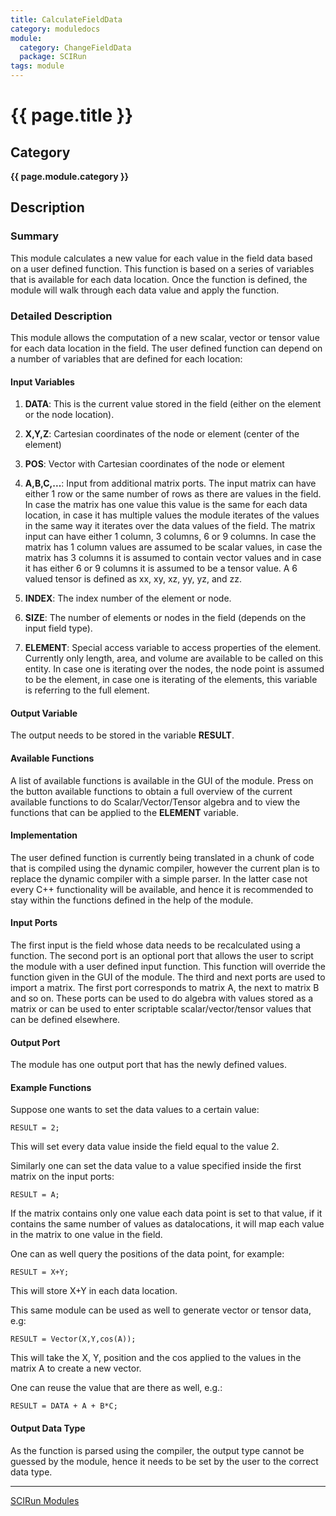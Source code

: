 ```yaml
---
title: CalculateFieldData
category: moduledocs
module:
  category: ChangeFieldData
  package: SCIRun
tags: module
---
```


# {{ page.title }}

## Category

**{{ page.module.category }}**

## Description

### Summary

This module calculates a new value for each value in the field data based on a user defined function. This function is based on a series of variables that is available for each data location. Once the function is defined, the module will walk through each data value and apply the function.

### Detailed Description

This module allows the computation of a new scalar, vector or tensor value for each data location in the field. The user defined function can depend on a number of variables that are defined for each location:

#### Input Variables

  1. **DATA**: This is the current value stored in the field (either on the element or the node location).

  2. **X,Y,Z**: Cartesian coordinates of the node or element (center of the element)

  3. **POS**: Vector with Cartesian coordinates of the node or element

  4. **A,B,C,...**: Input from additional matrix ports. The input matrix can have either 1 row or the same number of rows as there are values in the field. In case the matrix has one value this value is the same for each data location, in case it has multiple values the module iterates of the values in the same way it iterates over the data values of the field. The matrix input can have either 1 column, 3 columns, 6 or 9 columns. In case the matrix has 1 column values are assumed to be scalar values, in case the matrix has 3 columns it is assumed to contain vector values and in case it has either 6 or 9 columns it is assumed to be a tensor value. A 6 valued tensor is defined as xx, xy, xz, yy, yz, and zz.

  5. **INDEX**: The index number of the element or node.

  6. **SIZE**: The number of elements or nodes in the field (depends on the input field type).

  7. **ELEMENT**: Special access variable to access properties of the element. Currently only length, area, and volume are available to be called on this entity. In case one is iterating over the nodes, the node point is assumed to be the element, in case one is iterating of the elements, this variable is referring to the full element.

#### Output Variable

The output needs to be stored in the variable **RESULT**.

#### Available Functions

A list of available functions is available in the GUI of the module. Press on the button available functions to obtain a full overview of the current available functions to do Scalar/Vector/Tensor algebra and to view the functions that can be applied to the **ELEMENT** variable.

#### Implementation

The user defined function is currently being translated in a chunk of code that is compiled using the dynamic compiler, however the current plan is to replace the dynamic compiler with a simple parser. In the latter case not every C++ functionality will be available, and hence it is recommended to stay within the functions defined in the help of the module.

#### Input Ports

The first input is the field whose data needs to be recalculated using a function. The second port is an optional port that allows the user to script the module with a user defined input function. This function will override the function given in the GUI of the module. The third and next ports are used to import a matrix. The first port corresponds to matrix A, the next to matrix B and so on. These ports can be used to do algebra with values stored as a matrix or can be used to enter scriptable scalar/vector/tensor values that can be defined elsewhere.

#### Output Port

The module has one output port that has the newly defined values.

#### Example Functions

Suppose one wants to set the data values to a certain value:

```
RESULT = 2;
```

This will set every data value inside the field equal to the value 2. 

Similarly one can set the data value to a value specified inside the first matrix on the input ports:

```
RESULT = A;
```

If the matrix contains only one value each data point is set to that value, if it contains the same number of values as datalocations, it will map each value in the matrix to one value in the field.

One can as well query the positions of the data point, for example:

```
RESULT = X+Y;
```

This will store X+Y in each data location.

This same module can be used as well to generate vector or tensor data, e.g:

```
RESULT = Vector(X,Y,cos(A));
```

This will take the X, Y, position and the cos applied to the values in the matrix A to create a new vector.

One can reuse the value that are there as well, e.g.:

```
RESULT = DATA + A + B*C;
```

#### Output Data Type

As the function is parsed using the compiler, the output type cannot be guessed by the module, hence it needs to be set by the user to the correct data type.

---
[SCIRun Modules]({{site.baseurl}}/module.html)
